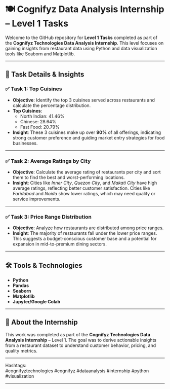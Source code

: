 # 🍽️ Cognifyz Data Analysis Internship – Level 1 Tasks

Welcome to the GitHub repository for **Level 1 Tasks** completed as part of the **Cognifyz Technologies Data Analysis Internship**. This level focuses on gaining insights from restaurant data using Python and data visualization tools like Seaborn and Matplotlib.

---

## 🧠 Task Details & Insights

### ✅ **Task 1: Top Cuisines**
- **Objective**: Identify the top 3 cuisines served across restaurants and calculate the percentage distribution.
- **Top Cuisines**:
  - North Indian: 41.46%
  - Chinese: 28.64%
  - Fast Food: 20.79%
- **Insight**: These 3 cuisines make up over **90%** of all offerings, indicating strong customer preference and guiding market entry strategies for food businesses.

---

### ✅ **Task 2: Average Ratings by City**
- **Objective**: Calculate the average rating of restaurants per city and sort them to find the best and worst-performing locations.
- **Insight**: Cities like *Inner City*, *Quezon City*, and *Makati City* have high average ratings, reflecting better customer satisfaction. Cities like *Faridabad* and *Noida* show lower ratings, which may need quality or service improvements.

---

### ✅ **Task 3: Price Range Distribution**
- **Objective**: Analyze how restaurants are distributed among price ranges.
- **Insight**: The majority of restaurants fall under the lower price ranges. This suggests a budget-conscious customer base and a potential for expansion in mid-to-premium dining sectors.

---

## 🛠️ Tools & Technologies

- **Python**
- **Pandas**
- **Seaborn**
- **Matplotlib**
- **Jupyter/Google Colab**

---

## 📌 About the Internship

This work was completed as part of the **Cognifyz Technologies Data Analysis Internship** – Level 1. The goal was to derive actionable insights from a restaurant dataset to understand customer behavior, pricing, and quality metrics.

---

Hashtags:  
#cognifyztechnologies #cognifyz #dataanalysis #internship #python #visualization

---

